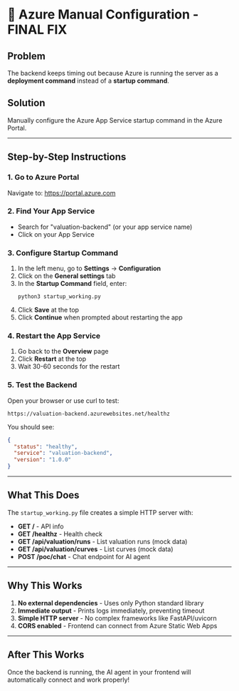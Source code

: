 # 🚀 Azure Manual Configuration - FINAL FIX

## Problem
The backend keeps timing out because Azure is running the server as a **deployment command** instead of a **startup command**.

## Solution
Manually configure the Azure App Service startup command in the Azure Portal.

---

## Step-by-Step Instructions

### 1. Go to Azure Portal
Navigate to: https://portal.azure.com

### 2. Find Your App Service
- Search for "valuation-backend" (or your app service name)
- Click on your App Service

### 3. Configure Startup Command
1. In the left menu, go to **Settings** → **Configuration**
2. Click on the **General settings** tab
3. In the **Startup Command** field, enter:
   ```
   python3 startup_working.py
   ```
4. Click **Save** at the top
5. Click **Continue** when prompted about restarting the app

### 4. Restart the App Service
1. Go back to the **Overview** page
2. Click **Restart** at the top
3. Wait 30-60 seconds for the restart

### 5. Test the Backend
Open your browser or use curl to test:
```
https://valuation-backend.azurewebsites.net/healthz
```

You should see:
```json
{
  "status": "healthy",
  "service": "valuation-backend",
  "version": "1.0.0"
}
```

---

## What This Does

The `startup_working.py` file creates a simple HTTP server with:

- **GET /** - API info
- **GET /healthz** - Health check
- **GET /api/valuation/runs** - List valuation runs (mock data)
- **GET /api/valuation/curves** - List curves (mock data)
- **POST /poc/chat** - Chat endpoint for AI agent

---

## Why This Works

1. **No external dependencies** - Uses only Python standard library
2. **Immediate output** - Prints logs immediately, preventing timeout
3. **Simple HTTP server** - No complex frameworks like FastAPI/uvicorn
4. **CORS enabled** - Frontend can connect from Azure Static Web Apps

---

## After This Works

Once the backend is running, the AI agent in your frontend will automatically connect and work properly!




